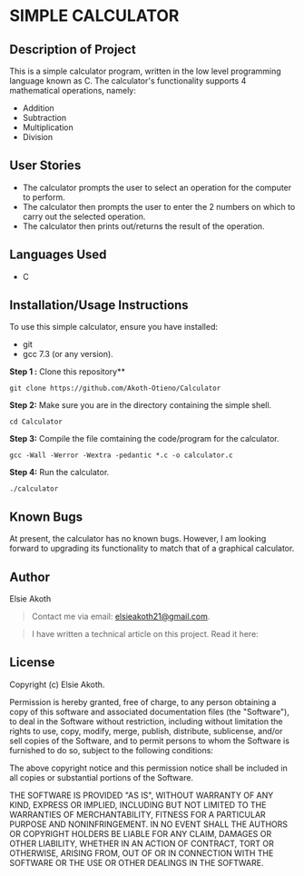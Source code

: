 # SIMPLE CALCULATOR

## Description of Project
This is a simple calculator program, written in the low level programming language known as C.
The calculator's functionality supports 4 mathematical operations, namely:
* Addition
* Subtraction
* Multiplication
* Division

## User Stories
* The calculator prompts the user to select an operation for the computer to perform.
* The calculator then prompts the user to enter the 2 numbers on which to carry out the selected operation.
* The calculator then prints out/returns the result of the operation.

## Languages Used
* C

## Installation/Usage Instructions
To use this simple calculator, ensure you have installed:
* git
* gcc 7.3 (or any version).

**Step 1 :** Clone this repository**
````
git clone https://github.com/Akoth-Otieno/Calculator
````

**Step 2:** Make sure you are in the directory containing the simple shell.
````
cd Calculator
````


**Step 3:** Compile the file comtaining the code/program for the calculator.
````
gcc -Wall -Werror -Wextra -pedantic *.c -o calculator.c
````

**Step 4:** Run the calculator.
````
./calculator
````

## Known Bugs
At present, the calculator has no known bugs. However, I am looking forward to upgrading its functionality to match that of a graphical calculator.

## Author
Elsie Akoth 
> Contact me via email: elsieakoth21@gmail.com.

> I have written a technical article on this project. Read it here:

## License
Copyright (c) Elsie Akoth.

Permission is hereby granted, free of charge, to any person obtaining a copy of this software and associated documentation files (the "Software"), to deal in the Software without restriction, including without limitation the rights to use, copy, modify, merge, publish, distribute, sublicense, and/or sell copies of the Software, and to permit persons to whom the Software is furnished to do so, subject to the following conditions:

The above copyright notice and this permission notice shall be included in all copies or substantial portions of the Software.

THE SOFTWARE IS PROVIDED "AS IS", WITHOUT WARRANTY OF ANY KIND, EXPRESS OR IMPLIED, INCLUDING BUT NOT LIMITED TO THE WARRANTIES OF MERCHANTABILITY, FITNESS FOR A PARTICULAR PURPOSE AND NONINFRINGEMENT. IN NO EVENT SHALL THE AUTHORS OR COPYRIGHT HOLDERS BE LIABLE FOR ANY CLAIM, DAMAGES OR OTHER LIABILITY, WHETHER IN AN ACTION OF CONTRACT, TORT OR OTHERWISE, ARISING FROM, OUT OF OR IN CONNECTION WITH THE SOFTWARE OR THE USE OR OTHER DEALINGS IN THE SOFTWARE.
